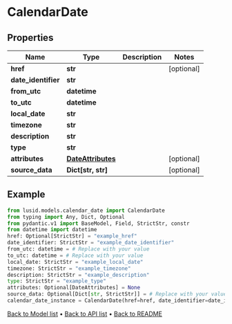 # CalendarDate

## Properties
Name | Type | Description | Notes
------------ | ------------- | ------------- | -------------
**href** | **str** |  | [optional] 
**date_identifier** | **str** |  | 
**from_utc** | **datetime** |  | 
**to_utc** | **datetime** |  | 
**local_date** | **str** |  | 
**timezone** | **str** |  | 
**description** | **str** |  | 
**type** | **str** |  | 
**attributes** | [**DateAttributes**](DateAttributes.md) |  | [optional] 
**source_data** | **Dict[str, str]** |  | [optional] 
## Example

```python
from lusid.models.calendar_date import CalendarDate
from typing import Any, Dict, Optional
from pydantic.v1 import BaseModel, Field, StrictStr, constr
from datetime import datetime
href: Optional[StrictStr] = "example_href"
date_identifier: StrictStr = "example_date_identifier"
from_utc: datetime = # Replace with your value
to_utc: datetime = # Replace with your value
local_date: StrictStr = "example_local_date"
timezone: StrictStr = "example_timezone"
description: StrictStr = "example_description"
type: StrictStr = "example_type"
attributes: Optional[DateAttributes] = None
source_data: Optional[Dict[str, StrictStr]] = # Replace with your value
calendar_date_instance = CalendarDate(href=href, date_identifier=date_identifier, from_utc=from_utc, to_utc=to_utc, local_date=local_date, timezone=timezone, description=description, type=type, attributes=attributes, source_data=source_data)

```

[Back to Model list](../README.md#documentation-for-models) &#8226; [Back to API list](../README.md#documentation-for-api-endpoints) &#8226; [Back to README](../README.md)

